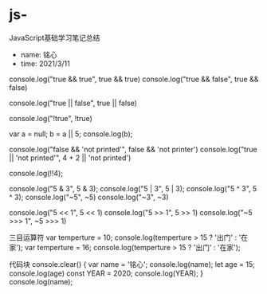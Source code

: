 # js-
JavaScript基础学习笔记总结



 * name: 铭心
 * time: 2021/3/11



console.log("true && true", true && true)
console.log("true && false", true && false)

console.log("true || false", true || false)

console.log("!true", !true)

var a = null;
b = a || 5;
console.log(b);

console.log("false && 'not printed'", false && 'not printer')
console.log("true || 'not printed'", 4 + 2 || 'not printed')

console.log(!!4);

console.log("5 & 3", 5 & 3);
console.log("5 | 3", 5 | 3);
console.log("5 ^ 3", 5 ^ 3);
console.log("~5", ~5)
console.log("~3", ~3)

console.log("5 << 1", 5 << 1)
console.log("5 >> 1", 5 >> 1)
console.log("~5 >>> 1", ~5 >>> 1)

三目运算符
var temperture = 10;
console.log(temperture > 15 ? '出门' : '在家');
var temperture = 16;
console.log(temperture > 15 ? '出门' : '在家');

代码块
console.clear()
{
    var name = '铭心';
    console.log(name);
    let age = 15;
    console.log(age)
    const YEAR = 2020;
    console.log(YEAR);
}
console.log(name);
